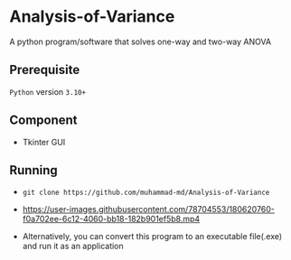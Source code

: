 # Analysis-of-Variance
A python program/software that solves one-way and two-way ANOVA

## Prerequisite
`Python` version `3.10+`

## Component
* Tkinter GUI

## Running
* `git clone https://github.com/muhammad-md/Analysis-of-Variance`

* https://user-images.githubusercontent.com/78704553/180620760-f0a702ee-6c12-4060-bb18-182b901ef5b8.mp4

* Alternatively, you can convert this program to an executable file(.exe) and run it as an application
